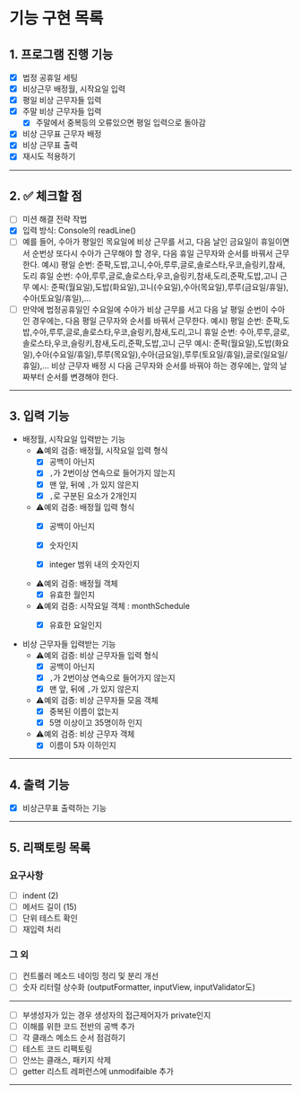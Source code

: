 # 기능 구현 목록

## 1. 프로그램 진행 기능

- [x] 법정 공휴일 세팅
- [x] 비상근무 배정월, 시작요일 입력
- [x] 평일 비상 근무자들 입력 
- [x] 주말 비상 근무자들 입력 
  - [x] 주말에서 중복등의 오류있으면 평일 입력으로 돌아감
- [x] 비상 근무표 근무자 배정
- [x] 비상 근무표 출력
- [x] 재시도 적용하기

---

## 2. ✅ 체크할 점
- [ ] 미션 해결 전략 작법
- [x] 입력 방식: Console의 readLine()
- [ ] 예를 들어, 수아가 평일인 목요일에 비상 근무를 서고, 다음 날인 금요일이 휴일이면서 순번상 또다시 수아가 근무해야 할 경우,
  다음 휴일 근무자와 순서를 바꿔서 근무한다.
  예시)
  평일 순번: 준팍,도밥,고니,수아,루루,글로,솔로스타,우코,슬링키,참새,도리
  휴일 순번: 수아,루루,글로,솔로스타,우코,슬링키,참새,도리,준팍,도밥,고니
  근무 예시: 준팍(월요일),도밥(화요일),고니(수요일),수아(목요일),루루(금요일/휴일),수아(토요일/휴일),...
- [ ]  만약에 법정공휴일인 수요일에 수아가 비상 근무를 서고 다음 날 평일 순번이 수아인 경우에는,
  다음 평일 근무자와 순서를 바꿔서 근무한다.
  예시)
  평일 순번: 준팍,도밥,수아,루루,글로,솔로스타,우코,슬링키,참새,도리,고니
  휴일 순번: 수아,루루,글로,솔로스타,우코,슬링키,참새,도리,준팍,도밥,고니
  근무 예시: 준팍(월요일),도밥(화요일),수아(수요일/휴일),루루(목요일),수아(금요일),루루(토요일/휴일),글로(일요일/휴일),...
  비상 근무자 배정 시 다음 근무자와 순서를 바꿔야 하는 경우에는, 앞의 날짜부터 순서를 변경해야 한다.

---


## 3. 입력 기능

- 배정월, 시작요일 입력받는 기능
  - ⚠️예외 검증: 배정월, 시작요일 입력 형식
    - [x] 공백이 아닌지
    - [x] `,`가 2번이상 연속으로 들어가지 않는지
    - [x] 맨 앞, 뒤에 `,`가 있지 않은지
    - [x] `,`로 구분된 요소가 2개인지

  - ⚠️예외 검증: 배정월 입력 형식
    - [x] 공백이 아닌지
    - [x] 숫자인지
    - [x] integer 범위 내의 숫자인지
   

  - ⚠️예외 검증: 배정월 객체  
    - [x] 유효한 월인지
  
  - ⚠️예외 검증: 시작요일 객체 : monthSchedule  
    - [x] 유효한 요일인지


- 비상 근무자들 입력받는 기능
  - ⚠️예외 검증: 비상 근무자들 입력 형식
    - [x] 공백이 아닌지
    - [x] `,`가 2번이상 연속으로 들어가지 않는지
    - [x] 맨 앞, 뒤에 `,`가 있지 않은지 

  - ⚠️예외 검증: 비상 근무자들 모음 객체   
    - [x] 중복된 이름이 없는지
    - [x] 5명 이상이고 35명이하 인지
    
  - ⚠️예외 검증: 비상 근무자 객체   
    - [x] 이름이 5자 이하인지
 
---

## 4. 출력 기능
- [x] 비상근무표 출력하는 기능

---



## 5. 리팩토링 목록
### 요구사항
- [ ] indent (2)
- [ ] 메서드 길이 (15)
- [ ] 단위 테스트 확인
- [ ] 재입력 처리 
### 그 외
- [ ] 컨트롤러 메소드 네이밍 정리 및 분리 개선
- [ ] 숫자 리터럴 상수화 (outputFormatter, inputView, inputValidator도)
---
- [ ] 부생성자가 있는 경우 생성자의 접근제어자가 private인지
- [ ] 이해를 위한 코드 전반의 공백 추가
- [ ] 각 클래스 메소드 순서 점검하기
- [ ] 테스트 코드 리팩토링
- [ ] 안쓰는 클래스, 패키지 삭제
- [ ] getter 리스트 레퍼런스에 unmodifaible 추가
---- 